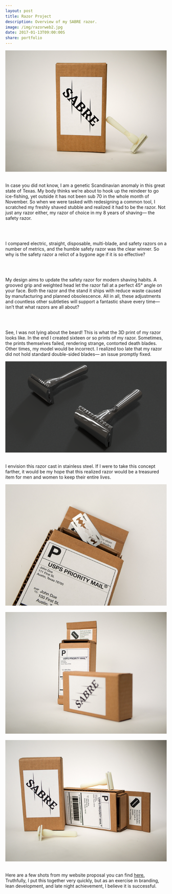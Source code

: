 ```yaml
---
layout: post
title: Razor Project
description: Overview of my SABRE razor.
image: /img/razorweb2.jpg
date: 2017-01-13T09:00:00S
share: portfolio
---
```


<img class="col three" src="/img/sabre5.jpg" alt="" title="example image"/>
<div class="col three caption">
&nbsp;
</div> 


In case you did not know, I am a genetic Scandinavian anomaly in this great state of Texas. My body thinks we’re about to hook up the reindeer to go ice-fishing, yet outside it has not been sub 70 in the whole month of November. 
So when we were tasked with redesigning a common tool, I scratched my freshly shaved stubble and realized it had to be the razor. Not just any razor either, my razor of choice in my 8 years of shaving— the safety razor.


<img class="col three" src="/img/razor3.png" alt="" title="example image"/>
<div class="col three caption">
&nbsp;
</div>  

I compared electric, straight, disposable, multi-blade, and safety razors on a number of metrics, and the humble safety razor was the clear winner. So why is the safety razor a relict of a bygone age if it is so effective? 

<img class="col three" src="/img/razor2.png" alt="" title="example image"/>
<div class="col three caption">
&nbsp;
</div> 

 

My design aims to update the safety razor for modern shaving habits. A grooved grip and weighted head let the razor fall at a perfect 45° angle on your face. Both the razor and the stand it ships with reduce waste caused by manufacturing and planned obsolescence. All in all, these adjustments and countless other subtleties will support a fantastic shave every time— isn’t that what razors are all about?
 


<img class="col three" src="/img/razor5.png" alt="" title="example image"/>
<div class="col three caption">
&nbsp;
</div> 


See, I was not lying about the beard! This is what the 3D print of my razor looks like. In the end I created sixteen or so prints of my razor. Sometimes, the prints themselves failed, rendering strange, contorted death blades. Other times, my model would be incorrect. I realized too late that my razor did not hold standard double-sided blades— an issue promptly fixed.


<img class="col three" src="/img/razor4.png" alt="" title="example image"/>
<div class="col three caption">
&nbsp;
</div> 

I envision this razor cast in stainless steel. If I were to take this concept farther, it would be my hope that this realized razor would be a treasured item for men and women to keep their entire lives. 

<img class="col three" src="/img/sabre2.jpg" alt="" title="example image"/>
<div class="col three caption">
&nbsp;
</div> 

<img class="col three" src="/img/sabre3.jpg" alt="" title="example image"/>
<div class="col three caption">
&nbsp;
</div> 

<img class="col three" src="/img/sabre4.jpg" alt="" title="example image"/>
<div class="col three caption">
&nbsp;
</div>

Here are a few shots from my website proposal you can find [here.](/portfolio/2016-11-28-razor-website/) Truthfully, I put this together very quickly, but as an exercise in branding, lean development, and late night achievement, I believe it is successful.









